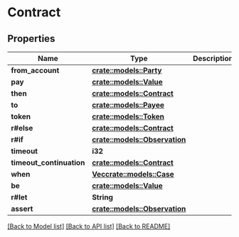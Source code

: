 # Contract

## Properties

Name | Type | Description | Notes
------------ | ------------- | ------------- | -------------
**from_account** | [**crate::models::Party**](Party.md) |  | 
**pay** | [**crate::models::Value**](Value.md) |  | 
**then** | [**crate::models::Contract**](Contract.md) |  | 
**to** | [**crate::models::Payee**](Payee.md) |  | 
**token** | [**crate::models::Token**](Token.md) |  | 
**r#else** | [**crate::models::Contract**](Contract.md) |  | 
**r#if** | [**crate::models::Observation**](Observation.md) |  | 
**timeout** | **i32** |  | 
**timeout_continuation** | [**crate::models::Contract**](Contract.md) |  | 
**when** | [**Vec<crate::models::Case>**](Case.md) |  | 
**be** | [**crate::models::Value**](Value.md) |  | 
**r#let** | **String** |  | 
**assert** | [**crate::models::Observation**](Observation.md) |  | 

[[Back to Model list]](../README.md#documentation-for-models) [[Back to API list]](../README.md#documentation-for-api-endpoints) [[Back to README]](../README.md)


